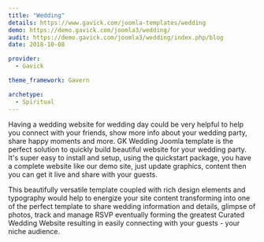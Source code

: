 ```yaml
---
title: "Wedding"
details: https://www.gavick.com/joomla-templates/wedding
demo: https://demo.gavick.com/joomla3/wedding/
audit: https://demo.gavick.com/joomla3/wedding/index.php/blog
date: 2018-10-08

provider:
  - Gavick

theme_framework: Gavern

archetype:
  - Spiritual
---
```


Having a wedding website for wedding day could be very helpful to help you connect with your friends, show more info about your wedding party, share happy moments and more. GK Wedding Joomla template is the perfect solution to quickly build beautiful website for your wedding party. It's super easy to install and setup, using the quickstart package, you have a complete website like our demo site, just update graphics, content then you can get it live and share with your guests.

This beautifully versatile template coupled with rich design elements and typography would help to energize your site content transforming into one of the perfect template to share wedding information and details, glimpse of photos, track and manage RSVP eventually forming the greatest Curated Wedding Website resulting in easily connecting with your guests - your niche audience.
